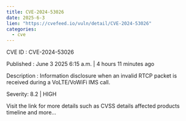 ```yaml
---
title: CVE-2024-53026
date: 2025-6-3
lien: "https://cvefeed.io/vuln/detail/CVE-2024-53026"
categories:
  - cve
---
```


CVE ID : CVE-2024-53026

Published :  June 3
2025
6:15 a.m. | 4 hours
11 minutes ago

Description : Information disclosure when an invalid RTCP packet is received during a VoLTE/VoWiFi IMS call.

Severity: 8.2 | HIGH

Visit the link for more details
such as CVSS details
affected products
timeline
and more...
